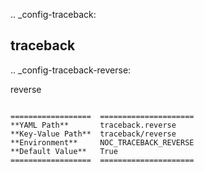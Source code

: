 .. _config-traceback:

traceback
---------


.. _config-traceback-reverse:

reverse
~~~~~~~

==================  =====================
**YAML Path**       traceback.reverse
**Key-Value Path**  traceback/reverse
**Environment**     NOC_TRACEBACK_REVERSE
**Default Value**   True
==================  =====================


